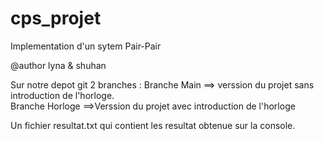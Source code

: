 # cps_projet 
Implementation d'un sytem Pair-Pair 

  @author lyna & shuhan  


Sur notre depot git 2 branches :
Branche Main ==> verssion du projet sans introduction de l'horloge.  
Branche Horloge ==>Verssion du projet avec introduction de l'horloge

Un fichier resultat.txt qui contient les resultat obtenue sur la console.

